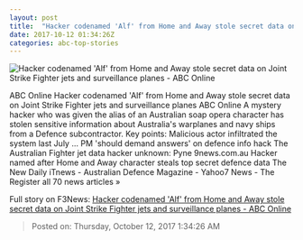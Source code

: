 ```yaml
---
layout: post
title:  "Hacker codenamed 'Alf' from Home and Away stole secret data on Joint Strike Fighter jets and surveillance planes - ABC Online"
date: 2017-10-12 01:34:26Z
categories: abc-top-stories
---
```


![Hacker codenamed 'Alf' from Home and Away stole secret data on Joint Strike Fighter jets and surveillance planes - ABC Online](http://www.abc.net.au/news/image/8207874-1x1-700x700.jpg)

ABC Online Hacker codenamed 'Alf' from Home and Away stole secret data on Joint Strike Fighter jets and surveillance planes ABC Online A mystery hacker who was given the alias of an Australian soap opera character has stolen sensitive information about Australia's warplanes and navy ships from a Defence subcontractor. Key points: Malicious actor infiltrated the system last July ... PM 'should demand answers' on defence info hack The Australian Fighter jet data hacker unknown: Pyne 9news.com.au Hacker named after Home and Away character steals top secret defence data The New Daily iTnews - Australian Defence Magazine - Yahoo7 News - The Register all 70 news articles »


Full story on F3News: [Hacker codenamed 'Alf' from Home and Away stole secret data on Joint Strike Fighter jets and surveillance planes - ABC Online](http://www.f3nws.com/n/xEHJMF)

> Posted on: Thursday, October 12, 2017 1:34:26 AM
